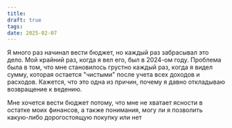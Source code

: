 ```yaml
---
title: 
draft: true
tags: 
date: 2025-02-07
---
```

Я много раз начинал вести бюджет, но каждый раз забрасывал это дело. Мой крайний раз, когда я вел его, был в 2024-ом году. Проблема была в том, что мне становилось грустно каждый раз, когда я видел сумму, которая остается "чистыми" после учета всех доходов и расходов.
Кажется, что это одна из причин, почему я давно откладываю возвращение к ведению.

Мне хочется вести бюджет потому, что мне не хватает ясности в остатке моих финансов, а также понимания, могу ли я позволить какую-либо дорогостоящую покупку или нет
